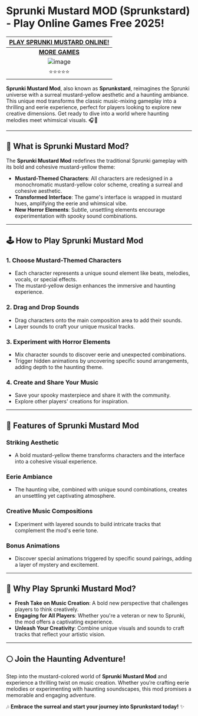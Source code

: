 # Sprunki Mustard MOD (Sprunkstard) - Play Online Games Free 2025!

| [PLAY SPRUNKI MUSTARD ONLINE!](https://modmeme.com/sprunki-mustard/)           |
|:---------------------------------------:|
| [**MORE GAMES**](https://apkitech.com/) |
| ![image](https://github.com/user-attachments/assets/3ab8c2a4-4fc3-477b-a317-9c4242d92921) |
| ⭐⭐⭐⭐⭐                           |

**Sprunki Mustard Mod**, also known as **Sprunkstard**, reimagines the Sprunki universe with a surreal mustard-yellow aesthetic and a haunting ambiance. This unique mod transforms the classic music-mixing gameplay into a thrilling and eerie experience, perfect for players looking to explore new creative dimensions. Get ready to dive into a world where haunting melodies meet whimsical visuals. 🎧🌟

---

## 🌟 **What is Sprunki Mustard Mod?**

The **Sprunki Mustard Mod** redefines the traditional Sprunki gameplay with its bold and cohesive mustard-yellow theme:

- **Mustard-Themed Characters**: All characters are redesigned in a monochromatic mustard-yellow color scheme, creating a surreal and cohesive aesthetic.  
- **Transformed Interface**: The game's interface is wrapped in mustard hues, amplifying the eerie and whimsical vibe.  
- **New Horror Elements**: Subtle, unsettling elements encourage experimentation with spooky sound combinations.  

---

## 🕹️ **How to Play Sprunki Mustard Mod**

### **1. Choose Mustard-Themed Characters**
- Each character represents a unique sound element like beats, melodies, vocals, or special effects.  
- The mustard-yellow design enhances the immersive and haunting experience.  

### **2. Drag and Drop Sounds**
- Drag characters onto the main composition area to add their sounds.  
- Layer sounds to craft your unique musical tracks.  

### **3. Experiment with Horror Elements**
- Mix character sounds to discover eerie and unexpected combinations.  
- Trigger hidden animations by uncovering specific sound arrangements, adding depth to the haunting theme.  

### **4. Create and Share Your Music**
- Save your spooky masterpiece and share it with the community.  
- Explore other players' creations for inspiration.  

---

## 🎵 **Features of Sprunki Mustard Mod**

### **Striking Aesthetic**
- A bold mustard-yellow theme transforms characters and the interface into a cohesive visual experience.  

### **Eerie Ambiance**
- The haunting vibe, combined with unique sound combinations, creates an unsettling yet captivating atmosphere.  

### **Creative Music Compositions**
- Experiment with layered sounds to build intricate tracks that complement the mod's eerie tone.  

### **Bonus Animations**
- Discover special animations triggered by specific sound pairings, adding a layer of mystery and excitement.  

---

## 🎉 **Why Play Sprunki Mustard Mod?**

- **Fresh Take on Music Creation**: A bold new perspective that challenges players to think creatively.  
- **Engaging for All Players**: Whether you're a veteran or new to Sprunki, the mod offers a captivating experience.  
- **Unleash Your Creativity**: Combine unique visuals and sounds to craft tracks that reflect your artistic vision.  

---

## 🌕 **Join the Haunting Adventure!**

Step into the mustard-colored world of **Sprunki Mustard Mod** and experience a thrilling twist on music creation. Whether you’re crafting eerie melodies or experimenting with haunting soundscapes, this mod promises a memorable and engaging adventure.  

🎶 **Embrace the surreal and start your journey into Sprunkstard today!** ✨
